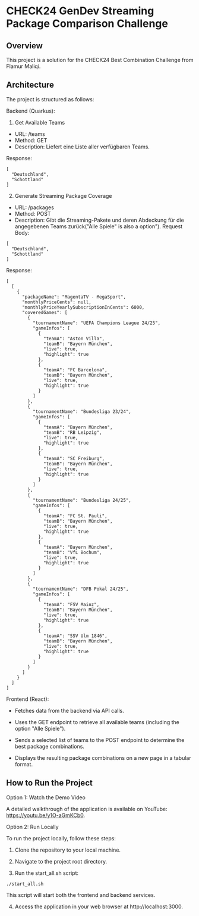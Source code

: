 # CHECK24 GenDev Streaming Package Comparison Challenge

## Overview

This project is a solution for the CHECK24 Best Combination Challenge from Flamur Maliqi.


##  Architecture

The project is structured as follows:

Backend (Quarkus):

1. Get Available Teams
- URL: /teams
- Method: GET
- Description: Liefert eine Liste aller verfügbaren Teams.


Response:

```
[
  "Deutschland",
  "Schottland"
]
```


2. Generate Streaming Package Coverage
- URL: /packages
- Method: POST
- Description: Gibt die Streaming-Pakete und deren Abdeckung für die angegebenen Teams zurück("Alle Spiele" is also a option").
Request Body:

```
[
  "Deutschland",
  "Schottland"
]

```

Response:

```
[
  [
    {
      "packageName": "MagentaTV - MegaSport",
      "monthlyPriceCents": null,
      "monthlyPriceYearlySubscriptionInCents": 6000,
      "coveredGames": [
        {
          "tournamentName": "UEFA Champions League 24/25",
          "gameInfos": [
            {
              "teamA": "Aston Villa",
              "teamB": "Bayern München",
              "live": true,
              "highlight": true
            },
            {
              "teamA": "FC Barcelona",
              "teamB": "Bayern München",
              "live": true,
              "highlight": true
            }
          ]
        },
        {
          "tournamentName": "Bundesliga 23/24",
          "gameInfos": [
            {
              "teamA": "Bayern München",
              "teamB": "RB Leipzig",
              "live": true,
              "highlight": true
            },
            {
              "teamA": "SC Freiburg",
              "teamB": "Bayern München",
              "live": true,
              "highlight": true
            }
          ]
        },
        {
          "tournamentName": "Bundesliga 24/25",
          "gameInfos": [
            {
              "teamA": "FC St. Pauli",
              "teamB": "Bayern München",
              "live": true,
              "highlight": true
            },
            {
              "teamA": "Bayern München",
              "teamB": "VfL Bochum",
              "live": true,
              "highlight": true
            }
          ]
        },
        {
          "tournamentName": "DFB Pokal 24/25",
          "gameInfos": [
            {
              "teamA": "FSV Mainz",
              "teamB": "Bayern München",
              "live": true,
              "highlight": true
            },
            {
              "teamA": "SSV Ulm 1846",
              "teamB": "Bayern München",
              "live": true,
              "highlight": true
            }
          ]
        }
      ]
    }
  ]
]
```

Frontend (React):

- Fetches data from the backend via API calls.

- Uses the GET endpoint to retrieve all available teams (including the option "Alle Spiele").

- Sends a selected list of teams to the POST endpoint to determine the best package combinations.

- Displays the resulting package combinations on a new page in a tabular format.



## How to Run the Project

Option 1: Watch the Demo Video

A detailed walkthrough of the application is available on YouTube: https://youtu.be/y1O-aGmKCb0.

Option 2: Run Locally

To run the project locally, follow these steps:

1. Clone the repository to your local machine.

2. Navigate to the project root directory.

3. Run the start_all.sh script:

```
./start_all.sh
```

This script will start both the frontend and backend services.

4. Access the application in your web browser at http://localhost:3000.
